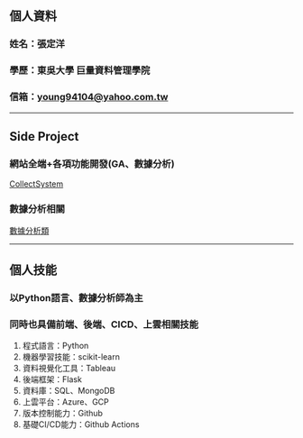 ## 個人資料  
### 姓名：張定洋  
### 學歷：東吳大學  巨量資料管理學院  
### 信箱：young94104@yahoo.com.tw 

---

## Side Project

### 網站全端+各項功能開發(GA、數據分析)  
[CollectSystem](https://github.com/tank11110/young/tree/master/Side%20Project/CollectSystem "github連結")

### 數據分析相關  
[數據分析類](https://github.com/tank11110/young/tree/master/Side%20Project "github連結")

---

## 個人技能  
### 以Python語言、數據分析師為主  
### 同時也具備前端、後端、CICD、上雲相關技能
1. 程式語言：Python
2. 機器學習技能：scikit-learn
3. 資料視覺化工具：Tableau
4. 後端框架：Flask
5. 資料庫：SQL、MongoDB
6. 上雲平台：Azure、GCP
7. 版本控制能力：Github
8. 基礎CI/CD能力：Github Actions
